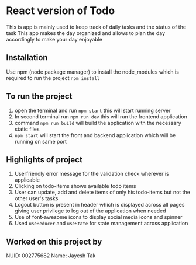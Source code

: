 # React version of Todo 
This is app is mainly used to keep track of daily tasks and the status of the task 
This app makes the day organized and allows to plan the day accordingly to make your day enjoyable

## Installation

Use npm (node package manager) to install the node_modules which is required to run the project `npm install`

## To run the project

1. open the terminal and run `npm start` this will start running server
2. In second terminal run `npm run dev` this will run the frontend application
3. command `npm run build` will build the application with the necessary static files
4. `npm start` will start the front and backend application which will be running on same port


## Highlights of project

1. Userfriendly error message for the validation check wherever is applicable
2. Clicking on todo-items shows available todo items
3. User can update, add and delete items of only his todo-items but not the other user's tasks
4. Logout button is present in header which is displayed across all pages giving user privilege to log out of the application when needed
5. Use of font-awesome icons to display social media icons and spinner
6. Used `useReducer` and `useState` for state management across application

## Worked on this project by 

NUID: 002775682
Name: Jayesh Tak
